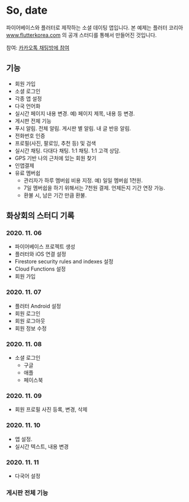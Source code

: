 # So, date

파이어베이스와 플러터로 제작하는 소셜 데이팅 앱입니다. 본 예제는 플러터 코리아 www.flutterkorea.com 의 공개 스터디를 통해서 만들어진 것입니다.

참여: [카카오톡 채팅방에 참여](https://open.kakao.com/o/g20m41Mb)

## 기능

- 회원 가입
- 소셜 로그인
- 각종 앱 설정
- 다국 언어화
- 실시간 페이지 내용 변경. 예) 페이지 제목, 내용 등 변경.
- 게시판 전체 기능
- 푸시 알림. 전체 알림. 게시판 별 알림. 내 글 반응 알림.
- 전화번호 인증
- 프로필(사진, 팔로잉, 추천 등) 및 검색
- 실시간 채팅. 다대다 채팅. 1:1 채팅. 1:1 고객 상담.
- GPS 기반 나의 근처에 있는 회원 찾기
- 인앱결제
- 유료 멤버쉽
  - 관리자가 하루 멤버쉽 비용 지정. 예) 일일 멤버쉽 1천원.
  - 7일 멤버쉽을 하기 위해서는 7천원 결제. 언제든지 기간 연장 가능.
  - 환불 시, 남은 기간 만큼 환불.

## 화상회의 스터디 기록

### 2020. 11. 06

- 파이어베이스 프로젝트 생성
- 플러터와 iOS 연결 설정
- Firestore security rules and indexes 설정
- Cloud Functions 설정
- 회원 가입

### 2020. 11. 07

- 플러터 Android 설정
- 회원 로그인
- 회원 로그아웃
- 회원 정보 수정

### 2020. 11. 08

- 소셜 로그인
  - 구글
  - 애플
  - 페이스북

### 2020. 11. 09

- 회원 프로필 사진 등록, 변경, 삭제

### 2020. 11. 10

- 앱 설정.
- 실시간 텍스트, 내용 변경

### 2020. 11. 11

- 다국어 설정

### 게시판 전체 기능
